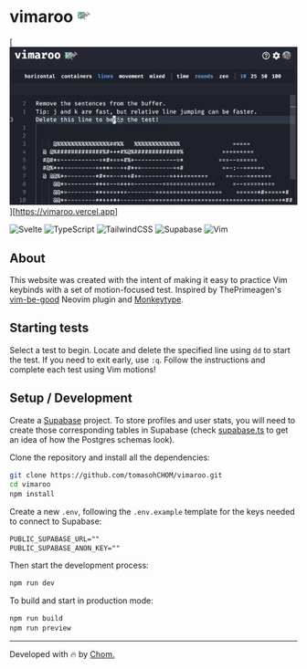 # vimaroo <img src="static/favicon.svg" width="24" />

[![vimaroo website](static/vimaroo-demo.gif)][https://vimaroo.vercel.app]

![Svelte](https://img.shields.io/badge/svelte-%23f1413d.svg?style=for-the-badge&logo=svelte&logoColor=white)
![TypeScript](https://img.shields.io/badge/typescript-%23007ACC.svg?style=for-the-badge&logo=typescript&logoColor=white)
![TailwindCSS](https://img.shields.io/badge/tailwindcss-%2338B2AC.svg?style=for-the-badge&logo=tailwind-css&logoColor=white)
![Supabase](https://img.shields.io/badge/Supabase-3ECF8E?style=for-the-badge&logo=supabase&logoColor=white)
![Vim](https://img.shields.io/badge/VIM-%2311AB00.svg?style=for-the-badge&logo=vim&logoColor=white)

## About

This website was created with the intent of making it easy to practice Vim keybinds with a set of motion-focused test. Inspired by ThePrimeagen's [vim-be-good](https://github.com/ThePrimeagen/vim-be-good) Neovim plugin and [Monkeytype](https://monkeytype.com/).

## Starting tests

Select a test to begin. Locate and delete the specified line using `dd` to start the test. If you need to exit early, use `:q`. Follow the instructions and complete each test using Vim motions!

## Setup / Development

Create a [Supabase](https://supabase.com/) project. To store profiles and user stats, you will need to create those corresponding tables in Supabase (check [supabase.ts](https://github.com/tomasohCHOM/vimaroo/blob/main/src/lib/types/supabase.ts) to get an idea of how the Postgres schemas look).

Clone the repository and install all the dependencies:

```bash
git clone https://github.com/tomasohCHOM/vimaroo.git
cd vimaroo
npm install
```

Create a new `.env`, following the `.env.example` template for the keys needed to connect to Supabase:

```env
PUBLIC_SUPABASE_URL=""
PUBLIC_SUPABASE_ANON_KEY=""
```

Then start the development process:

```bash
npm run dev
```

To build and start in production mode:

```bash
npm run build
npm run preview
```

---

Developed with 🔥 by [Chom.](https://github.com/tomasohCHOM)
